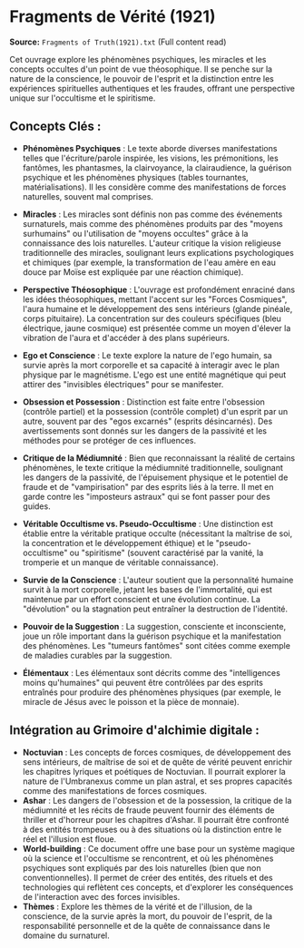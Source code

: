 # Fragments de Vérité (1921)

**Source:** `Fragments of Truth(1921).txt` (Full content read)

Cet ouvrage explore les phénomènes psychiques, les miracles et les concepts occultes d'un point de vue théosophique. Il se penche sur la nature de la conscience, le pouvoir de l'esprit et la distinction entre les expériences spirituelles authentiques et les fraudes, offrant une perspective unique sur l'occultisme et le spiritisme.

## Concepts Clés :

*   **Phénomènes Psychiques** : Le texte aborde diverses manifestations telles que l'écriture/parole inspirée, les visions, les prémonitions, les fantômes, les phantasmes, la clairvoyance, la clairaudience, la guérison psychique et les phénomènes physiques (tables tournantes, matérialisations). Il les considère comme des manifestations de forces naturelles, souvent mal comprises.

*   **Miracles** : Les miracles sont définis non pas comme des événements surnaturels, mais comme des phénomènes produits par des "moyens surhumains" ou l'utilisation de "moyens occultes" grâce à la connaissance des lois naturelles. L'auteur critique la vision religieuse traditionnelle des miracles, soulignant leurs explications psychologiques et chimiques (par exemple, la transformation de l'eau amère en eau douce par Moïse est expliquée par une réaction chimique).

*   **Perspective Théosophique** : L'ouvrage est profondément enraciné dans les idées théosophiques, mettant l'accent sur les "Forces Cosmiques", l'aura humaine et le développement des sens intérieurs (glande pinéale, corps pituitaire). La concentration sur des couleurs spécifiques (bleu électrique, jaune cosmique) est présentée comme un moyen d'élever la vibration de l'aura et d'accéder à des plans supérieurs.

*   **Ego et Conscience** : Le texte explore la nature de l'ego humain, sa survie après la mort corporelle et sa capacité à interagir avec le plan physique par le magnétisme. L'ego est une entité magnétique qui peut attirer des "invisibles électriques" pour se manifester.

*   **Obsession et Possession** : Distinction est faite entre l'obsession (contrôle partiel) et la possession (contrôle complet) d'un esprit par un autre, souvent par des "egos excarnés" (esprits désincarnés). Des avertissements sont donnés sur les dangers de la passivité et les méthodes pour se protéger de ces influences.

*   **Critique de la Médiumnité** : Bien que reconnaissant la réalité de certains phénomènes, le texte critique la médiumnité traditionnelle, soulignant les dangers de la passivité, de l'épuisement physique et le potentiel de fraude et de "vampirisation" par des esprits liés à la terre. Il met en garde contre les "imposteurs astraux" qui se font passer pour des guides.

*   **Véritable Occultisme vs. Pseudo-Occultisme** : Une distinction est établie entre la véritable pratique occulte (nécessitant la maîtrise de soi, la concentration et le développement éthique) et le "pseudo-occultisme" ou "spiritisme" (souvent caractérisé par la vanité, la tromperie et un manque de véritable connaissance).

*   **Survie de la Conscience** : L'auteur soutient que la personnalité humaine survit à la mort corporelle, jetant les bases de l'immortalité, qui est maintenue par un effort conscient et une évolution continue. La "dévolution" ou la stagnation peut entraîner la destruction de l'identité.

*   **Pouvoir de la Suggestion** : La suggestion, consciente et inconsciente, joue un rôle important dans la guérison psychique et la manifestation des phénomènes. Les "tumeurs fantômes" sont citées comme exemple de maladies curables par la suggestion.

*   **Élémentaux** : Les élémentaux sont décrits comme des "intelligences moins qu'humaines" qui peuvent être contrôlées par des esprits entraînés pour produire des phénomènes physiques (par exemple, le miracle de Jésus avec le poisson et la pièce de monnaie).

## Intégration au Grimoire d'alchimie digitale :

*   **Noctuvian** : Les concepts de forces cosmiques, de développement des sens intérieurs, de maîtrise de soi et de quête de vérité peuvent enrichir les chapitres lyriques et poétiques de Noctuvian. Il pourrait explorer la nature de l'Umbranexus comme un plan astral, et ses propres capacités comme des manifestations de forces cosmiques.
*   **Ashar** : Les dangers de l'obsession et de la possession, la critique de la médiumnité et les récits de fraude peuvent fournir des éléments de thriller et d'horreur pour les chapitres d'Ashar. Il pourrait être confronté à des entités trompeuses ou à des situations où la distinction entre le réel et l'illusion est floue.
*   **World-building** : Ce document offre une base pour un système magique où la science et l'occultisme se rencontrent, et où les phénomènes psychiques sont expliqués par des lois naturelles (bien que non conventionnelles). Il permet de créer des entités, des rituels et des technologies qui reflètent ces concepts, et d'explorer les conséquences de l'interaction avec des forces invisibles.
*   **Thèmes** : Explore les thèmes de la vérité et de l'illusion, de la conscience, de la survie après la mort, du pouvoir de l'esprit, de la responsabilité personnelle et de la quête de connaissance dans le domaine du surnaturel.
